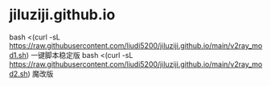 # jiluziji.github.io
bash <(curl -sL https://raw.githubusercontent.com/liudi5200/jiluziji.github.io/main/v2ray_mod1.sh)
一键脚本稳定版
bash <(curl -sL https://raw.githubusercontent.com/liudi5200/jiluziji.github.io/main/v2ray_mod2.sh)
魔改版
